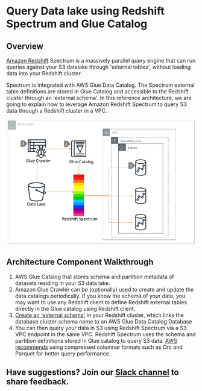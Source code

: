 # Query Data lake using Redshift Spectrum and Glue Catalog

## Overview

[Amazon Redshift](https://aws.amazon.com/redshift/) Spectrum is a massively parallel query engine that can run queries against your S3 datalake through 'external tables', without loading data into your Redshift cluster.

Spectrum is integrated with AWS Glue Data Catalog. The Spectrum external table definitions are stored in Glue Catalog and accessible to the Redshift cluster through an 'external schema'. In this reference architecture, we are going to explain how to leverage Amazon Redshift Spectrum to query S3 data through a Redshift cluster in a VPC.

![Query Data lake using Spectrum](../.gitbook/assets/analytics-redshift-spectrum.png)

## Architecture Component Walkthrough

1. AWS Glue Catalog that stores schema and partition metadata of datasets residing in your S3 data lake.
2. Amazon Glue Crawler can be \(optionally\) used to create and update the data catalogs periodically. If you know the schema of your data, you may want to use any Redshift client to define Redshift external tables directly in the Glue catalog using Redshift client.
3. [Create an 'external schema'](https://docs.aws.amazon.com/redshift/latest/dg/c-spectrum-external-schemas.html) in your Redshift cluster, which links the database cluster schema name to an AWS Glue Data Catalog Database
4. You can then query your data in S3 using Redshift Spectrum via a S3 VPC endpoint in the same VPC. Redshift Spectrum uses the schema and partition definitions stored in Glue catalog to query S3 data. [AWS recommends](https://aws.amazon.com/blogs/big-data/10-best-practices-for-amazon-redshift-spectrum/) using compressed columnar formats such as Orc and Parquet for better query performance.

## Have suggestions? Join our [Slack channel](https://join.slack.com/t/cat-cwp4274/shared_invite/zt-e2ztjpgw-Bugw46iXsLbZ~V54AljWsA) to  share feedback.

